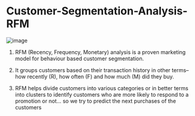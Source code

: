 # Customer-Segmentation-Analysis-RFM

![image](https://github.com/Satyashreet-Behura/Customer-Segmentation-Analysis-RFM/assets/141150927/8d5778d9-ae9d-4009-8131-24dbaa323755)


 1. RFM (Recency, Frequency, Monetary) analysis is a proven marketing model for behaviour based customer segmentation.

 2. It groups customers based on their transaction history in other terms– how recently (R), how often (F) and how much (M) did they buy.

 3. RFM helps divide customers into various categories or in better terms into clusters to identify customers who are more likely to respond to a promotion or not... so we try to predict the next purchases of the customers
